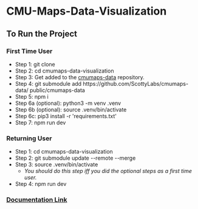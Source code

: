 # CMU-Maps-Data-Visualization

## To Run the Project

### First Time User

- Step 1: git clone
- Step 2: cd cmumaps-data-visualization
- Step 3: Get added to the [cmumaps-data](https://github.com/ScottyLabs/cmumaps-data/) repository.
- Step 4: git submodule add https\://github.com/ScottyLabs/cmumaps-data/ public/cmumaps-data
- Step 5: npm i
- Step 6a (optional): python3 -m venv .venv
- Step 6b (optional): source .venv/bin/activate
- Step 6c: pip3 install -r 'requirements.txt'
- Step 7: npm run dev

### Returning User

- Step 1: cd cmumaps-data-visualization
- Step 2: git submodule update --remote --merge
- Step 3: source .venv/bin/activate
  - _You should do this step iff you did the optional steps as a first time user._
- Step 4: npm run dev

### [Documentation Link](https://docs.google.com/document/d/1-cCIbMQp5eLcjvXO46XwQY86PnqABLn0Ts0VEIpT6AM/edit#heading=h.il1z64svzv6b)
